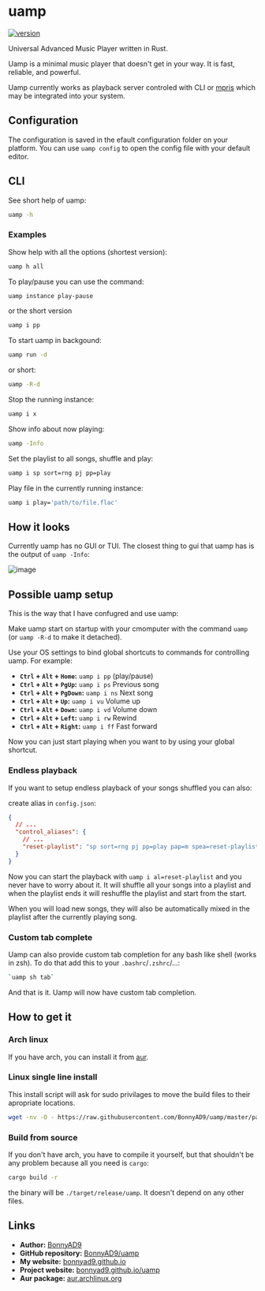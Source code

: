 # uamp
[![version][aur-badge]][aur]

Universal Advanced Music Player written in Rust.

Uamp is a minimal music player that doesn't get in your way. It is fast,
reliable, and powerful.

Uamp currently works as playback server controled with CLI or [mpris][mpris]
which may be integrated into your system.

## Configuration
The configuration is saved in the efault configuration folder on your
platform. You can use `uamp config` to open the config file with your default
editor.

## CLI
See short help of uamp:
```sh
uamp -h
```

### Examples

Show help with all the options (shortest version):
```sh
uamp h all
```

To play/pause you can use the command:
```sh
uamp instance play-pause
```
or the short version
```sh
uamp i pp
```

To start uamp in backgound:
```sh
uamp run -d
```
or short:
```sh
uamp -R-d
```

Stop the running instance:
```sh
uamp i x
```

Show info about now playing:
```sh
uamp -Info
```

Set the playlist to all songs, shuffle and play:
```sh
uamp i sp sort=rng pj pp=play
```

Play file in the currently running instance:
```sh
uamp i play='path/to/file.flac'
```

## How it looks
Currently uamp has no GUI or TUI. The closest thing to gui that uamp has is the
output of `uamp -Info`:

![image](https://github.com/user-attachments/assets/9fa6cb61-853c-425b-8f81-48908a4ea196)

## Possible uamp setup
This is the way that I have confugred and use uamp:

Make uamp start on startup with your cmomputer with the command `uamp`
(or `uamp -R-d` to make it detached).

Use your OS settings to bind global shortcuts to commands for controlling uamp.
For example:
- **`Ctrl` + `Alt` + `Home`:** `uamp i pp` (play/pause)
- **`Ctrl` + `Alt` + `PgUp`:** `uamp i ps` Previous song
- **`Ctrl` + `Alt` + `PgDown`:** `uamp i ns` Next song
- **`Ctrl` + `Alt` + `Up`:** `uamp i vu` Volume up
- **`Ctrl` + `Alt` + `Down`:** `uamp i vd` Volume down
- **`Ctrl` + `Alt` + `Left`:** `uamp i rw` Rewind
- **`Ctrl` + `Alt` + `Right`:** `uamp i ff` Fast forward

Now you can just start playing when you want to by using your global shortcut.

### Endless playback
If you want to setup endless playback of your songs shuffled you can also:

create alias in `config.json`:
```json
{
  // ...
  "control_aliases": {
    // ...
    "reset-playlist": "sp sort=rng pj pp=play pap=m spea=reset-playlist"
  }
}
```

Now you can start the playback with `uamp i al=reset-playlist` and you never
have to worry about it. It will shuffle all your songs into a playlist and when
the playlist ends it will reshuffle the playlist and start from the start.

When you will load new songs, they will also be automatically mixed in the
playlist after the currently playing song.

### Custom tab complete
Uamp can also provide custom tab completion for any bash like shell (works in
zsh). To do that add this to your `.bashrc`/`.zshrc`/...:
```sh
`uamp sh tab`
```
And that is it. Uamp will now have custom tab completion.

## How to get it

### Arch linux
If you have arch, you can install it from [aur][aur].

### Linux single line install
This install script will ask for sudo privilages to move the build files to
their apropriate locations.

```sh
wget -nv -O - https://raw.githubusercontent.com/BonnyAD9/uamp/master/packages/script/install.sh | sh
```

### Build from source

If you don't have arch, you have to compile it yourself, but that shouldn't be
any problem because all you need is `cargo`:
```sh
cargo build -r
```
the binary will be `./target/release/uamp`. It doesn't depend on any other
files.

## Links
- **Author:** [BonnyAD9][author]
- **GitHub repository:** [BonnyAD9/uamp][github]
- **My website:** [bonnyad9.github.io][my-web]
- **Project website:** [bonnyad9.github.io/uamp][uamp-web]
- **Aur package:** [aur.archlinux.org][aur]


[author]: https://github.com/BonnyAD9
[github]: https://github.com/BonnyAD9/uamp
[my-web]: https://bonnyad9.github.io/
[uamp-web]: https://bonnyad9.github.io/uamp/
[aur]: https://aur.archlinux.org/packages/uamp
[aur-badge]: https://img.shields.io/aur/version/uamp
[mpris]: https://specifications.freedesktop.org/mpris-spec/latest/

